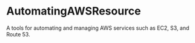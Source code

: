 # AutomatingAWSResource
 A tools for automating and managing AWS services such as EC2, S3, and Route 53.

